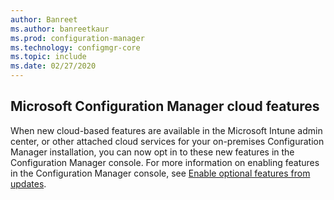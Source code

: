 ```yaml
---
author: Banreet
ms.author: banreetkaur
ms.prod: configuration-manager
ms.technology: configmgr-core
ms.topic: include
ms.date: 02/27/2020
---
```


## <a name="bkmk_cloud"></a> Microsoft Configuration Manager cloud features

<!--5834830-->

When new cloud-based features are available in the Microsoft Intune admin center, or other attached cloud services for your on-premises Configuration Manager installation, you can now opt in to these new features in the Configuration Manager console. For more information on enabling features in the Configuration Manager console, see [Enable optional features from updates](../../../../servers/manage/optional-features.md).
